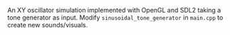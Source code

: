 An XY oscillator simulation implemented with OpenGL and SDL2 taking a tone generator as input. Modify `sinusoidal_tone_generator` in `main.cpp` to create new sounds/visuals.

